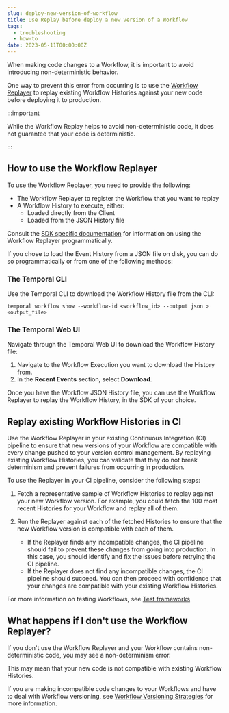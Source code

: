 ```yaml
---
slug: deploy-new-version-of-workflow
title: Use Replay before deploy a new version of a Workflow
tags:
  - troubleshooting
  - how-to
date: 2023-05-11T00:00:00Z
---
```


When making code changes to a Workflow, it is important to avoid introducing non-deterministic behavior.

One way to prevent this error from occurring is to use the [Workflow Replayer](/workflows#replays) to replay existing Workflow Histories against your new code before deploying it to production.

:::important

While the Workflow Replay helps to avoid non-deterministic code, it does not guarantee that your code is deterministic.

:::

## How to use the Workflow Replayer

To use the Workflow Replayer, you need to provide the following:

- The Workflow Replayer to register the Workflow that you want to replay
- A Workflow History to execute, either:
  - Loaded directly from the Client
  - Loaded from the JSON History file

Consult the [SDK specific documentation](/application-development/testing#replay) for information on using the Workflow Replayer programmatically.

If you chose to load the Event History from a JSON file on disk, you can do so programmatically or from one of the following methods:

### The Temporal CLI

Use the Temporal CLI to download the Workflow History file from the CLI:

```command
temporal workflow show --workflow-id <workflow_id> --output json > <output_file>
```

### The Temporal Web UI

Navigate through the Temporal Web UI to download the Workflow History file:

1. Navigate to the Workflow Execution you want to download the History from.
2. In the **Recent Events** section, select **Download**.

Once you have the Workflow JSON History file, you can use the Workflow Replayer to replay the Workflow History, in the SDK of your choice.

## Replay existing Workflow Histories in CI

Use the Workflow Replayer in your existing Continuous Integration (CI) pipeline to ensure that new versions of your Workflow are compatible with every change pushed to your version control management. By replaying existing Workflow Histories, you can validate that they do not break determinism and prevent failures from occurring in production.

To use the Replayer in your CI pipeline, consider the following steps:

1. Fetch a representative sample of Workflow Histories to replay against your new Workflow version. For example, you could fetch the 100 most recent Histories for your Workflow and replay all of them.
2. Run the Replayer against each of the fetched Histories to ensure that the new Workflow version is compatible with each of them.

   - If the Replayer finds any incompatible changes, the CI pipeline should fail to prevent these changes from going into production. In this case, you should identify and fix the issues before retrying the CI pipeline.
   - If the Replayer does not find any incompatible changes, the CI pipeline should succeed. You can then proceed with confidence that your changes are compatible with your existing Workflow Histories.

For more information on testing Workflows, see [Test frameworks](/application-development/testing#test-frameworks)

## What happens if I don't use the Workflow Replayer?

If you don't use the Workflow Replayer and your Workflow contains non-deterministic code, you may see a non-determinism error.

This may mean that your new code is not compatible with existing Workflow Histories.

If you are making incompatible code changes to your Workflows and have to deal with Workflow versioning, see [Workflow Versioning Strategies](https://community.temporal.io/t/workflow-versioning-strategies/6911) for more information.
